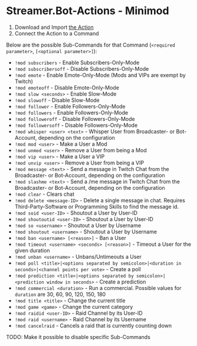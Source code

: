 # Streamer.Bot-Actions - Minimod

1. Download and Import [the Action](Minimod.sb)
2. Connect the Action to a Command

Below are the possible Sub-Commands for that Command (`<required parameter>`, `[<optional parameter>]`):
* `!mod subscribers` - Enable Subscribers-Only-Mode
* `!mod subscribersoff` - Disable Subscribers-Only-Mode
* `!mod emote` - Enable Emote-Only-Mode (Mods and VIPs are exempt by Twitch)
* `!mod emoteoff` - Disable Emote-Only-Mode
* `!mod slow <seconds>` - Enable Slow-Mode
* `!mod slowoff` - Disable Slow-Mode
* `!mod follower` - Enable Followers-Only-Mode
* `!mod followers` - Enable Followers-Only-Mode
* `!mod followeroff` - Disable Followers-Only-Mode
* `!mod followersoff` - Disable Followers-Only-Mode
* `!mod whisper <user> <text>` - Whisper User from Broadcaster- or Bot-Account, depending on the configuration
* `!mod mod <user>` - Make a User a Mod
* `!mod unmod <user>` - Remove a User from being a Mod
* `!mod vip <user>` - Make a User a VIP
* `!mod unvip <user>` - Remove a User from being a VIP
* `!mod message <text>` - Send a message in Twitch Chat from the Broadcaster- or Bot-Account, depending on the configuration
* `!mod slashme <text>` - Send a /me message in Twitch Chat from the Broadcaster- or Bot-Account, depending on the configuration
* `!mod clear` - Clears chat
* `!mod delete <message-ID>` - Delete a single message in chat. Requires Third-Party-Software or Programming Skills to find the message id.
* `!mod soid <user-ID>` - Shoutout a User by User-ID
* `!mod shoutoutid <user-ID>` - Shoutout a User by User-ID
* `!mod so <username>` - Shoutout a User by Username
* `!mod shoutout <username>` - Shoutout a User by Username
* `!mod ban <username> [<reason>]` - Ban a User
* `!mod timeout <username> <seconds> [<reason>]` - Timeout a User for the given duration
* `!mod unban <username>` - Unbans/Untimeouts a User
* `!mod poll <title>|<options separated by semicolon>|<duration in seconds>|<channel points per vote>` - Create a poll
* `!mod prediction <title>|<options separated by semicolon>|<prediction window in seconds>` - Create a prediction
* `!mod commercial <duration>` - Run a commercial. Possible values for `duration` are 30, 60, 90, 120, 150, 180
* `!mod title <title>` - Change the current title
* `!mod game <game>` - Change the current category
* `!mod raidid <user-ID>` - Raid Channel by its User-ID
* `!mod raid <username>` - Raid Channel by its Username
* `!mod cancelraid` - Cancels a raid that is currently counting down

TODO: Make it possible to disable specific Sub-Commands
